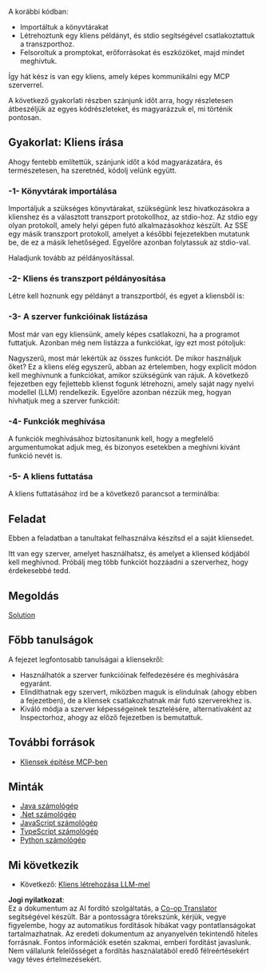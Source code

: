 <!--
CO_OP_TRANSLATOR_METADATA:
{
  "original_hash": "4cc245e2f4ea5db5e2b8c2cd1dadc4b4",
  "translation_date": "2025-07-13T18:19:41+00:00",
  "source_file": "03-GettingStarted/02-client/README.md",
  "language_code": "hu"
}
-->
A korábbi kódban:

- Importáltuk a könyvtárakat
- Létrehoztunk egy kliens példányt, és stdio segítségével csatlakoztattuk a transzporthoz.
- Felsoroltuk a promptokat, erőforrásokat és eszközöket, majd mindet meghívtuk.

Így hát kész is van egy kliens, amely képes kommunikálni egy MCP szerverrel.

A következő gyakorlati részben szánjunk időt arra, hogy részletesen átbeszéljük az egyes kódrészleteket, és magyarázzuk el, mi történik pontosan.

## Gyakorlat: Kliens írása

Ahogy fentebb említettük, szánjunk időt a kód magyarázatára, és természetesen, ha szeretnéd, kódolj velünk együtt.

### -1- Könyvtárak importálása

Importáljuk a szükséges könyvtárakat, szükségünk lesz hivatkozásokra a klienshez és a választott transzport protokollhoz, az stdio-hoz. Az stdio egy olyan protokoll, amely helyi gépen futó alkalmazásokhoz készült. Az SSE egy másik transzport protokoll, amelyet a későbbi fejezetekben mutatunk be, de ez a másik lehetőséged. Egyelőre azonban folytassuk az stdio-val.

Haladjunk tovább az példányosítással.

### -2- Kliens és transzport példányosítása

Létre kell hoznunk egy példányt a transzportból, és egyet a kliensből is:

### -3- A szerver funkcióinak listázása

Most már van egy kliensünk, amely képes csatlakozni, ha a programot futtatjuk. Azonban még nem listázza a funkciókat, így ezt most pótoljuk:

Nagyszerű, most már lekértük az összes funkciót. De mikor használjuk őket? Ez a kliens elég egyszerű, abban az értelemben, hogy explicit módon kell meghívnunk a funkciókat, amikor szükségünk van rájuk. A következő fejezetben egy fejlettebb klienst fogunk létrehozni, amely saját nagy nyelvi modellel (LLM) rendelkezik. Egyelőre azonban nézzük meg, hogyan hívhatjuk meg a szerver funkcióit:

### -4- Funkciók meghívása

A funkciók meghívásához biztosítanunk kell, hogy a megfelelő argumentumokat adjuk meg, és bizonyos esetekben a meghívni kívánt funkció nevét is.

### -5- A kliens futtatása

A kliens futtatásához írd be a következő parancsot a terminálba:

## Feladat

Ebben a feladatban a tanultakat felhasználva készítsd el a saját kliensedet.

Itt van egy szerver, amelyet használhatsz, és amelyet a kliensed kódjából kell meghívnod. Próbálj meg több funkciót hozzáadni a szerverhez, hogy érdekesebbé tedd.

## Megoldás

[Solution](./solution/README.md)

## Főbb tanulságok

A fejezet legfontosabb tanulságai a kliensekről:

- Használhatók a szerver funkcióinak felfedezésére és meghívására egyaránt.
- Elindíthatnak egy szervert, miközben maguk is elindulnak (ahogy ebben a fejezetben), de a kliensek csatlakozhatnak már futó szerverekhez is.
- Kiváló módja a szerver képességeinek tesztelésére, alternatívaként az Inspectorhoz, ahogy az előző fejezetben is bemutattuk.

## További források

- [Kliensek építése MCP-ben](https://modelcontextprotocol.io/quickstart/client)

## Minták

- [Java számológép](../samples/java/calculator/README.md)
- [.Net számológép](../../../../03-GettingStarted/samples/csharp)
- [JavaScript számológép](../samples/javascript/README.md)
- [TypeScript számológép](../samples/typescript/README.md)
- [Python számológép](../../../../03-GettingStarted/samples/python)

## Mi következik

- Következő: [Kliens létrehozása LLM-mel](../03-llm-client/README.md)

**Jogi nyilatkozat**:  
Ez a dokumentum az AI fordító szolgáltatás, a [Co-op Translator](https://github.com/Azure/co-op-translator) segítségével készült. Bár a pontosságra törekszünk, kérjük, vegye figyelembe, hogy az automatikus fordítások hibákat vagy pontatlanságokat tartalmazhatnak. Az eredeti dokumentum az anyanyelvén tekintendő hiteles forrásnak. Fontos információk esetén szakmai, emberi fordítást javaslunk. Nem vállalunk felelősséget a fordítás használatából eredő félreértésekért vagy téves értelmezésekért.